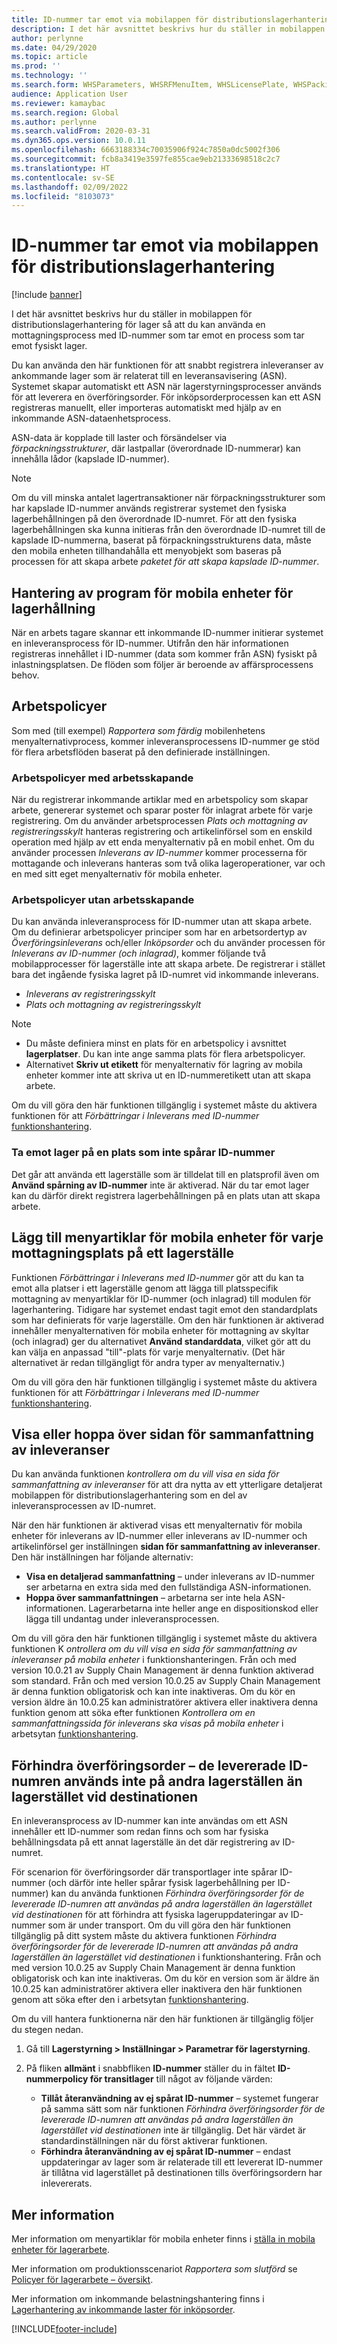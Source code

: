 ```yaml
---
title: ID-nummer tar emot via mobilappen för distributionslagerhantering
description: I det här avsnittet beskrivs hur du ställer in mobilappen för distributionslagerhantering så att du kan använda en mottagningsprocess med ID-nummer som tar emot en process som tar emot fysiskt lager.
author: perlynne
ms.date: 04/29/2020
ms.topic: article
ms.prod: ''
ms.technology: ''
ms.search.form: WHSParameters, WHSRFMenuItem, WHSLicensePlate, WHSPackingStructure
audience: Application User
ms.reviewer: kamaybac
ms.search.region: Global
ms.author: perlynne
ms.search.validFrom: 2020-03-31
ms.dyn365.ops.version: 10.0.11
ms.openlocfilehash: 6663188334c70035906f924c7850a0dc5002f306
ms.sourcegitcommit: fcb8a3419e3597fe855cae9eb21333698518c2c7
ms.translationtype: HT
ms.contentlocale: sv-SE
ms.lasthandoff: 02/09/2022
ms.locfileid: "8103073"
---
```

# <a name="license-plate-receiving-via-the-warehouse-management-mobile-app"></a>ID-nummer tar emot via mobilappen för distributionslagerhantering

[!include [banner](../includes/banner.md)]

I det här avsnittet beskrivs hur du ställer in mobilappen för distributionslagerhantering för lager så att du kan använda en mottagningsprocess med ID-nummer som tar emot en process som tar emot fysiskt lager.

Du kan använda den här funktionen för att snabbt registrera inleveranser av ankommande lager som är relaterat till en leveransavisering (ASN). Systemet skapar automatiskt ett ASN när lagerstyrningsprocesser används för att leverera en överföringsorder. För inköpsorderprocessen kan ett ASN registreras manuellt, eller importeras automatiskt med hjälp av en inkommande ASN-dataenhetsprocess.

ASN-data är kopplade till laster och försändelser via *förpackningsstrukturer*, där lastpallar (överordnade ID-nummerar) kan innehålla lådor (kapslade ID-nummer).

> [!NOTE]
> Om du vill minska antalet lagertransaktioner när förpackningsstrukturer som har kapslade ID-nummer används registrerar systemet den fysiska lagerbehållningen på den överordnade ID-numret. För att den fysiska lagerbehållningen ska kunna initieras från den överordnade ID-numret till de kapslade ID-nummerna, baserat på förpackningsstrukturens data, måste den mobila enheten tillhandahålla ett menyobjekt som baseras på processen för att skapa arbete *paketet för att skapa kapslade ID-nummer*.

## <a name="warehousing-mobile-device-app-processing"></a>Hantering av program för mobila enheter för lagerhållning

När en arbets tagare skannar ett inkommande ID-nummer initierar systemet en inleveransprocess för ID-nummer. Utifrån den här informationen registreras innehållet i ID-nummer (data som kommer från ASN) fysiskt på inlastningsplatsen. De flöden som följer är beroende av affärsprocessens behov.

## <a name="work-policies"></a>Arbetspolicyer

Som med (till exempel) *Rapportera som färdig* mobilenhetens menyalternativprocess, kommer inleveransprocessens ID-nummer ge stöd för flera arbetsflöden baserat på den definierade inställningen.

### <a name="work-policies-with-work-creation"></a>Arbetspolicyer med arbetsskapande

När du registrerar inkommande artiklar med en arbetspolicy som skapar arbete, genererar systemet och sparar poster för inlagrat arbete för varje registrering. Om du använder arbetsprocessen *Plats och mottagning av registreringsskylt* hanteras registrering och artikelinförsel som en enskild operation med hjälp av ett enda menyalternativ på en mobil enhet. Om du använder processen *Inleverans av ID-nummer* kommer processerna för mottagande och inleverans hanteras som två olika lageroperationer, var och en med sitt eget menyalternativ för mobila enheter.

### <a name="work-policies-without-work-creation"></a>Arbetspolicyer utan arbetsskapande

Du kan använda inleveransprocess för ID-nummer utan att skapa arbete. Om du definierar arbetspolicyer principer som har en arbetsordertyp av *Överföringsinleverans* och/eller *Inköpsorder* och du använder processen för *Inleverans av ID-nummer (och inlagrad)*, kommer följande två mobilapprocesser för lagerställe inte att skapa arbete. De registrerar i stället bara det ingående fysiska lagret på ID-numret vid inkommande inleverans.

- *Inleverans av registreringsskylt*
- *Plats och mottagning av registreringsskylt*

> [!NOTE]
> - Du måste definiera minst en plats för en arbetspolicy i avsnittet **lagerplatser**. Du kan inte ange samma plats för flera arbetspolicyer.
> - Alternativet **Skriv ut etikett** för menyalternativ för lagring av mobila enheter kommer inte att skriva ut en ID-nummeretikett utan att skapa arbete.

Om du vill göra den här funktionen tillgänglig i systemet måste du aktivera funktionen för att *Förbättringar i Inleverans med ID-nummer* [funktionshantering](../../fin-ops-core/fin-ops/get-started/feature-management/feature-management-overview.md).

### <a name="receive-inventory-on-a-location-that-doesnt-track-license-plates"></a>Ta emot lager på en plats som inte spårar ID-nummer

Det går att använda ett lagerställe som är tilldelat till en platsprofil även om **Använd spårning av ID-nummer** inte är aktiverad. När du tar emot lager kan du därför direkt registrera lagerbehållningen på en plats utan att skapa arbete.

## <a name="add-mobile-device-menu-items-for-each-receiving-location-in-a-warehouse"></a>Lägg till menyartiklar för mobila enheter för varje mottagningsplats på ett lagerställe

Funktionen *Förbättringar i Inleverans med ID-nummer* gör att du kan ta emot alla platser i ett lagerställe genom att lägga till platsspecifik mottagning av menyartiklar för ID-nummer (och inlagrad) till modulen för lagerhantering. Tidigare har systemet endast tagit emot den standardplats som har definierats för varje lagerställe. Om den här funktionen är aktiverad innehåller menyalternativen för mobila enheter för mottagning av skyltar (och inlagrad) ger du alternativet **Använd standarddata**, vilket gör att du kan välja en anpassad "till"-plats för varje menyalternativ. (Det här alternativet är redan tillgängligt för andra typer av menyalternativ.)

Om du vill göra den här funktionen tillgänglig i systemet måste du aktivera funktionen för att *Förbättringar i Inleverans med ID-nummer* [funktionshantering](../../fin-ops-core/fin-ops/get-started/feature-management/feature-management-overview.md).

## <a name="show-or-skip-the-receiving-summary-page"></a>Visa eller hoppa över sidan för sammanfattning av inleveranser

Du kan använda funktionen *kontrollera om du vill visa en sida för sammanfattning av inleveranser* för att dra nytta av ett ytterligare detaljerat mobilappen för distributionslagerhantering som en del av inleveransprocessen av ID-numret.

När den här funktionen är aktiverad visas ett menyalternativ för mobila enheter för inleverans av ID-nummer eller inleverans av ID-nummer och artikelinförsel ger inställningen **sidan för sammanfattning av inleveranser**. Den här inställningen har följande alternativ:

- **Visa en detaljerad sammanfattning** – under inleverans av ID-nummer ser arbetarna en extra sida med den fullständiga ASN-informationen.
- **Hoppa över sammanfattningen** – arbetarna ser inte hela ASN-informationen. Lagerarbetarna inte heller ange en dispositionskod eller lägga till undantag under inleveransprocessen.

Om du vill göra den här funktionen tillgänglig i systemet måste du aktivera funktionen K *ontrollera om du vill visa en sida för sammanfattning av inleveranser på mobila enheter* i funktionshanteringen. Från och med version 10.0.21 av Supply Chain Management är denna funktion aktiverad som standard. Från och med version 10.0.25 av Supply Chain Management är denna funktion obligatorisk och kan inte inaktiveras. Om du kör en version äldre än 10.0.25 kan administratörer aktivera eller inaktivera denna funktion genom att söka efter funktionen *Kontrollera om en sammanfattningssida för inleverans ska visas på mobila enheter* i arbetsytan [funktionshantering](../../fin-ops-core/fin-ops/get-started/feature-management/feature-management-overview.md).

## <a name="prevent-transfer-ordershipped-license-plates-from-being-used-at-warehouses-other-than-the-destination-warehouse"></a>Förhindra överföringsorder – de levererade ID-numren används inte på andra lagerställen än lagerstället vid destinationen

En inleveransprocess av ID-nummer kan inte användas om ett ASN innehåller ett ID-nummer som redan finns och som har fysiska behållningsdata på ett annat lagerställe än det där registrering av ID-numret.

För scenarion för överföringsorder där transportlager inte spårar ID-nummer (och därför inte heller spårar fysisk lagerbehållning per ID-nummer) kan du använda funktionen *Förhindra överföringsorder för de levererade ID-numren att användas på andra lagerställen än lagerstället vid destinationen* för att förhindra att fysiska lageruppdateringar av ID-nummer som är under transport. Om du vill göra den här funktionen tillgänglig på ditt system måste du aktivera funktionen *Förhindra överföringsorder för de levererade ID-numren att användas på andra lagerställen än lagerstället vid destinationen* i funktionshantering. Från och med version 10.0.25 av Supply Chain Management är denna funktion obligatorisk och kan inte inaktiveras. Om du kör en version som är äldre än 10.0.25 kan administratörer aktivera eller inaktivera den här funktionen genom att söka efter den i arbetsytan [funktionshantering](../../fin-ops-core/fin-ops/get-started/feature-management/feature-management-overview.md).

Om du vill hantera funktionerna när den här funktionen är tillgänglig följer du stegen nedan.

1. Gå till **Lagerstyrning \> Inställningar \> Parametrar för lagerstyrning**.
1. På fliken **allmänt** i snabbfliken **ID-nummer** ställer du in fältet **ID-nummerpolicy för transitlager** till något av följande värden:

    - **Tillåt återanvändning av ej spårat ID-nummer** – systemet fungerar på samma sätt som när funktionen *Förhindra överföringsorder för de levererade ID-numren att användas på andra lagerställen än lagerstället vid destinationen* inte är tillgänglig. Det här värdet är standardinställningen när du först aktiverar funktionen.
    - **Förhindra återanvändning av ej spårat ID-nummer** – endast uppdateringar av lager som är relaterade till ett levererat ID-nummer är tillåtna vid lagerstället på destinationen tills överföringsordern har inlevererats.

## <a name="more-information"></a>Mer information

Mer information om menyartiklar för mobila enheter finns i [ställa in mobila enheter för lagerarbete](configure-mobile-devices-warehouse.md).

Mer information om produktionsscenariot *Rapportera som slutförd* se [Policyer för lagerarbete – översikt](warehouse-work-policies.md).

Mer information om inkommande belastningshantering finns i [Lagerhantering av inkommande laster för inköpsorder](inbound-load-handling.md).


[!INCLUDE[footer-include](../../includes/footer-banner.md)]